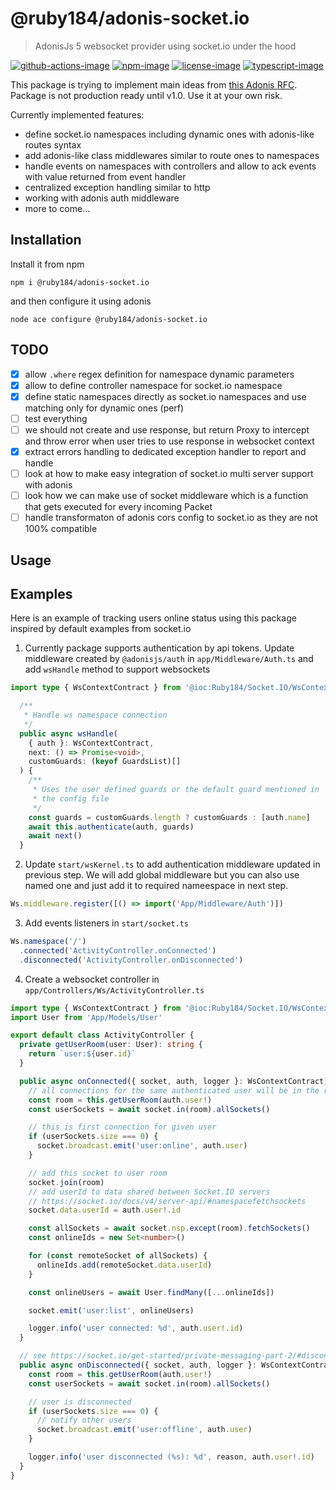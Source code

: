 # @ruby184/adonis-socket.io
> AdonisJs 5 websocket provider using socket.io under the hood

[![github-actions-image]][github-actions-url] [![npm-image]][npm-url] [![license-image]][license-url] [![typescript-image]][typescript-url]

This package is trying to implement main ideas from [this Adonis RFC](https://github.com/thetutlage/rfcs/blob/develop/active-rfcs/0000-websockets.md). Package is not production ready until v1.0. Use it at your own risk.

Currently implemented features:
- define socket.io namespaces including dynamic ones with adonis-like routes syntax
- add adonis-like class middlewares similar to route ones to namespaces
- handle events on namespaces with controllers and allow to ack events with value returned from event handler
- centralized exception handling similar to http
- working with adonis auth middleware
- more to come...

## Installation

Install it from npm
```
npm i @ruby184/adonis-socket.io
```
and then configure it using adonis

```
node ace configure @ruby184/adonis-socket.io
```
## TODO
- [x] allow `.where` regex definition for namespace dynamic parameters
- [x] allow to define controller namespace for socket.io namespace
- [x] define static namespaces directly as socket.io namespaces and use matching only for dynamic ones (perf)
- [ ] test everything
- [ ] we should not create and use response, but return Proxy to intercept and throw error when user tries to use response in websocket context
- [x] extract errors handling to dedicated exception handler to report and handle
- [ ] look at how to make easy integration of socket.io multi server support with adonis
- [ ] look how we can make use of socket middleware which is a function that gets executed for every incoming Packet
- [ ] handle transformaton of adonis cors config to socket.io as they are not 100% compatible

## Usage

## Examples
Here is an example of tracking users online status using this package inspired by default examples from socket.io

1. Currently package supports authentication by api tokens.
Update middleware created by `@adonisjs/auth` in `app/Middleware/Auth.ts` and add `wsHandle` method to support websockets

```typescript
import type { WsContextContract } from '@ioc:Ruby184/Socket.IO/WsContext'
```

```typescript
  /**
   * Handle ws namespace connection
   */
  public async wsHandle(
    { auth }: WsContextContract,
    next: () => Promise<void>,
    customGuards: (keyof GuardsList)[]
  ) {
    /**
     * Uses the user defined guards or the default guard mentioned in
     * the config file
     */
    const guards = customGuards.length ? customGuards : [auth.name]
    await this.authenticate(auth, guards)
    await next()
  }
```

2. Update `start/wsKernel.ts` to add authentication middleware updated in previous step.
We will add global middleware but you can also use named one and just add it to required nameespace in next step.

```typescript
Ws.middleware.register([() => import('App/Middleware/Auth')])
```

3. Add events listeners in `start/socket.ts`

```typescript
Ws.namespace('/')
  .connected('ActivityController.onConnected')
  .disconnected('ActivityController.onDisconnected')
```

4. Create a websocket controller in `app/Controllers/Ws/ActivityController.ts` 

```typescript
import type { WsContextContract } from '@ioc:Ruby184/Socket.IO/WsContext'
import User from 'App/Models/User'

export default class ActivityController {
  private getUserRoom(user: User): string {
    return `user:${user.id}`
  }

  public async onConnected({ socket, auth, logger }: WsContextContract) {
    // all connections for the same authenticated user will be in the room
    const room = this.getUserRoom(auth.user!)
    const userSockets = await socket.in(room).allSockets()

    // this is first connection for given user
    if (userSockets.size === 0) {
      socket.broadcast.emit('user:online', auth.user)
    }

    // add this socket to user room
    socket.join(room)
    // add userId to data shared between Socket.IO servers
    // https://socket.io/docs/v4/server-api/#namespacefetchsockets
    socket.data.userId = auth.user!.id

    const allSockets = await socket.nsp.except(room).fetchSockets()
    const onlineIds = new Set<number>()

    for (const remoteSocket of allSockets) {
      onlineIds.add(remoteSocket.data.userId)
    }

    const onlineUsers = await User.findMany([...onlineIds])

    socket.emit('user:list', onlineUsers)

    logger.info('user connected: %d', auth.user!.id)
  }

  // see https://socket.io/get-started/private-messaging-part-2/#disconnection-handler
  public async onDisconnected({ socket, auth, logger }: WsContextContract, reason: string) {
    const room = this.getUserRoom(auth.user!)
    const userSockets = await socket.in(room).allSockets()

    // user is disconnected
    if (userSockets.size === 0) {
      // notify other users
      socket.broadcast.emit('user:offline', auth.user)
    }

    logger.info('user disconnected (%s): %d', reason, auth.user!.id)
  }
}
```

[github-actions-image]: https://img.shields.io/github/workflow/status/ruby184/adonis-socket.io/test?style=for-the-badge
[github-actions-url]: https://github.com/Ruby184/adonis-socket.io/actions/workflows/test.yml "github-actions"

[npm-image]: https://img.shields.io/npm/v/@ruby184/adonis-socket.io.svg?style=for-the-badge&logo=npm
[npm-url]: https://npmjs.org/package/@ruby184/adonis-socket.io "npm"

[license-image]: https://img.shields.io/npm/l/@ruby184/adonis-socket.io?color=blueviolet&style=for-the-badge
[license-url]: LICENSE.md "license"

[typescript-image]: https://img.shields.io/badge/Typescript-294E80.svg?style=for-the-badge&logo=typescript
[typescript-url]:  "typescript"
